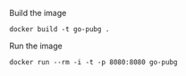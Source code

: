Build the image

    docker build -t go-pubg .

Run the image 

    docker run --rm -i -t -p 8080:8080 go-pubg
